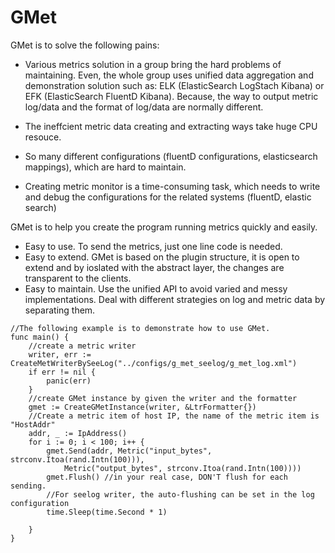 # GMet
GMet is to solve the following pains:
* Various metrics solution in a group bring the hard problems of maintaining. Even, the whole group uses unified data aggregation and demonstration solution such as: ELK (ElasticSearch LogStach Kibana) or EFK (ElasticSearch FluentD Kibana). Because, the way to output metric log/data and the format of log/data are normally different. 

* The ineffcient metric data creating and extracting ways take huge CPU resouce.

* So many different configurations (fluentD configurations, elasticsearch mappings), which are hard to maintain.

* Creating metric monitor is a time-consuming task, which needs to write and debug the configurations for the related systems (fluentD, elastic search)


GMet is to help you create the program running metrics quickly and easily.
* Easy to use. To send the metrics, just one line code is needed.
* Easy to extend. GMet is based on the plugin structure, it is open to extend and by ioslated with the abstract layer, the changes are transparent to the clients.
* Easy to maintain. Use the unified API to avoid varied and messy implementations. Deal with different strategies on log and metric data by separating them.


```Golang
//The following example is to demonstrate how to use GMet.
func main() {
	//create a metric writer
	writer, err := CreateMetWriterBySeeLog("../configs/g_met_seelog/g_met_log.xml")
	if err != nil {
		panic(err)
	}
	//create GMet instance by given the writer and the formatter
	gmet := CreateGMetInstance(writer, &LtrFormatter{})
	//Create a metric item of host IP, the name of the metric item is "HostAddr"
	addr, _ := IpAddress()
	for i := 0; i < 100; i++ {
		gmet.Send(addr, Metric("input_bytes", strconv.Itoa(rand.Intn(100))),
			Metric("output_bytes", strconv.Itoa(rand.Intn(100))))
		gmet.Flush() //in your real case, DON'T flush for each sending.
		//For seelog writer, the auto-flushing can be set in the log configuration
		time.Sleep(time.Second * 1)

	}
}
```

